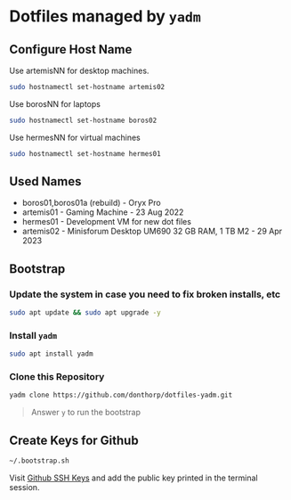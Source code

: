 # Dotfiles managed by `yadm`

## Configure Host Name

Use artemisNN for desktop machines.

```bash
sudo hostnamectl set-hostname artemis02
```

Use borosNN for laptops

```bash
sudo hostnamectl set-hostname boros02
```

Use hermesNN for virtual machines

```bash
sudo hostnamectl set-hostname hermes01
```

## Used Names
- boros01,boros01a (rebuild) - Oryx Pro
- artemis01 - Gaming Machine - 23 Aug 2022
- hermes01 - Development VM for new dot files
- artemis02 - Minisforum Desktop UM690 32 GB RAM, 1 TB M2 - 29 Apr 2023

## Bootstrap

### Update the system in case you need to fix broken installs, etc

```bash
sudo apt update && sudo apt upgrade -y
```
### Install `yadm`
```bash
sudo apt install yadm
```
### Clone this Repository

```bash
yadm clone https://github.com/donthorp/dotfiles-yadm.git
```
> Answer `y` to run the bootstrap

## Create Keys for Github

```bash
~/.bootstrap.sh
```

Visit [Github SSH Keys](https://github.com/settings/keys) and add the public key printed in the terminal session.

